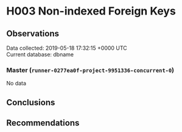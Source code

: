 # H003 Non-indexed Foreign Keys #

## Observations ##
Data collected: 2019-05-18 17:32:15 +0000 UTC  
Current database: dbname  

### Master (`runner-0277ea0f-project-9951336-concurrent-0`) ###


No data


## Conclusions ##


## Recommendations ##

